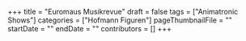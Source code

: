 +++
title = "Euromaus Musikrevue"
draft = false
tags = ["Animatronic Shows"]
categories = ["Hofmann Figuren"]
pageThumbnailFile = ""
startDate = ""
endDate = ""
contributors = []
+++
